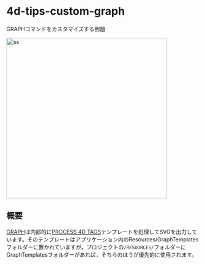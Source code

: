 # 4d-tips-custom-graph
GRAPHコマンドをカスタマイズする例題

<img width="420" alt="ss" src="https://user-images.githubusercontent.com/1725068/184306236-10ba0a90-c2d7-4316-b857-35f4ba9a3106.png">

## 概要

[GRAPH](https://doc.4d.com/4Dv19R5/4D/19-R5/GRAPH.301-5830605.ja.html)は内部的に[PROCESS 4D TAGS](https://doc.4d.com/4Dv19R5/4D/19-R5/PROCESS-4D-TAGS.301-5831242.ja.html)テンプレートを処理してSVGを出力しています。そのテンプレートはアプリケーション内のResources/GraphTemplatesフォルダーに置かれていますが，プロジェクトの`/RESOURCES/`フォルダーにGraphTemplatesフォルダーがあれば，そちらのほうが優先的に使用されます。

